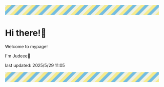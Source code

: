 <!-- Header image -->
<img src="./pokemon/pokemon_30.png" width="1000">

# Hi there!👋

Welcome to mypage!

I'm Judeee🐷

last updated: 2025/5/29 11:05

<!-- Footer image -->
<img src="./pokemon/pokemon_30.png" width="1000">
